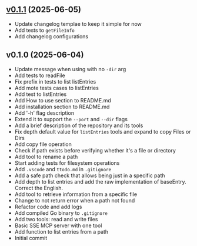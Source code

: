 
<a name="v0.1.1"></a>
## [v0.1.1](https://github.com/lealre/fs-mcp/compare/v0.1.0...v0.1.1) (2025-06-05)

* Update changelog templae to keep it simple for now
* Add tests to `getFileInfo`
* Add changelog configurations

<a name="v0.1.0"></a>
## v0.1.0 (2025-06-04)

* Update message when using with no `-dir` arg
* Add tests to readFile
* Fix prefix in tests to list listEntries
* Add mote tests cases to listEntries
* Add test to listEntries
* Add How to use section to README.md
* Add installation section to README.md
* Add '-h' flag description
* Extend it to support the `--port` and `--dir` flags
* Add a brief description of the repository and its tools
* Fix depth default value for `listEntries` tools and expand to copy Files or Dirs
* Add copy file operation
* Check if path exists before verifying whether it's a file or directory
* Add tool to rename a path
* Start adding tests for filesystem operations
* Add `.vscode` and `ttodo.md` in `.gitignore`
* Add a safe path check that allows being just in a specific path
* Add depth to list entries and add the raw implementation of baseEntry. Correct the English.
* Add tool to retrieve information from a specific file
* Change to not return error when a path not found
* Refactor code and add logs
* Add compiled Go binary to `.gitignore`
* Add two tools: read and write files
* Basic SSE MCP server with one tool
* Add function to list entries from a path
* Initial commit

